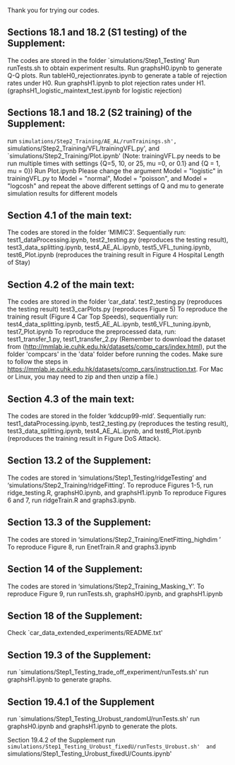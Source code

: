 Thank you for trying our codes.

## Sections 18.1 and 18.2 (S1 testing) of the Supplement:

The codes are stored in the folder `simulations/Step1_Testing'
Run runTests.sh to obtain experiment results.
Run graphsH0.ipynb to generate Q-Q plots.
Run tableH0_rejectionrates.ipynb to generate a table of rejection rates under H0.
Run graphsH1.ipynb to plot rejection rates under H1. (graphsH1_logistic_maintext_test.ipynb for logistic rejection)

## Sections 18.1 and 18.2 (S2 training) of the Supplement:

run `simulations/Step2_Training/AE_AL/runTrainings.sh', 
`simulations/Step2_Training/VFL/trainingVFL.py', and `simulations/Step2_Training/Plot.ipynb'
 (Note: trainingVFL.py needs to be run multiple times with settings {Q=5, 10, or 25, mu =0, or 
0.1} and {Q = 1, mu = 0})  Run Plot.ipynb
Please change the argument Model = "logistic"  in trainingVFL.py to Model = "normal",  Model = "poisson",  and Model = "logcosh" and repeat the
above different settings of Q and mu to generate simulation results for different models

## Section 4.1 of the main text:

The codes are stored in the folder ‘MIMIC3’. 
Sequentially run: test1_dataProcessing.ipynb, test2_testing.py (reproduces the testing result), test3_data_splitting.ipynb, test4_AE_AL.ipynb, test5_VFL_tuning.ipynb, test6_Plot.ipynb (reproduces the training result in Figure 4 Hospital Length of Stay)

## Section 4.2 of the main text:

The codes are stored in the folder ‘car_data’.
test2_testing.py (reproduces the testing result)
test3_carPlots.py (reproduces Figure 5)
To reproduce the training result (Figure 4 Car Top Speeds), sequentially run: test4_data_splitting.ipynb,
 test5_AE_AL.ipynb, test6_VFL_tuning.ipynb, test7_Plot.ipynb 
To reproduce the preprocessed data, run: test1_transfer_1.py, test1_transfer_2.py (Remember to download the dataset from
(http://mmlab.ie.cuhk.edu.hk/datasets/comp_cars/index.html), put the folder 'compcars' in the 'data' folder before running the codes.
Make sure to follow the steps in https://mmlab.ie.cuhk.edu.hk/datasets/comp_cars/instruction.txt.
For Mac or Linux, you may need to zip and then unzip a file.)

## Section 4.3 of the main text:

The codes are stored in the folder ‘kddcup99-mld’.
Sequentially run: test1_dataProcessing.ipynb, test2_testing.py (reproduces the testing result), test3_data_splitting.ipynb, test4_AE_AL.ipynb, and test6_Plot.ipynb (reproduces the training result in Figure DoS Attack).

## Section 13.2 of the Supplement:

The codes are stored in ‘simulations/Step1_Testing/ridgeTesting’ and ‘simulations/Step2_Training/ridgeFitting’.
To reproduce Figures 1-5, run ridge_testing.R, graphsH0.ipynb, and graphsH1.ipynb
To reproduce Figures 6 and 7, run ridgeTrain.R and graphs3.ipynb.

## Section 13.3 of the Supplement:

The codes are stored in ‘simulations/Step2_Training/EnetFitting_highdim  ’
To reproduce Figure 8, run EnetTrain.R and graphs3.ipynb

## Section 14 of the Supplement:

The codes are stored in ‘simulations/Step2_Training_Masking_Y’. 
To reproduce Figure 9, run runTests.sh, graphsH0.ipynb, and graphsH1.ipynb


## Section 18 of the Supplement:

Check `car_data_extended_experiments/README.txt'

## Section 19.3 of the Supplement:

run `simulations/Step1_Testing_trade_off_experiment/runTests.sh'
run graphsH1.ipynb to generate graphs.

## Section 19.4.1 of the Supplement

run `simulations/Step1_Testing_Urobust_randomU/runTests.sh'
run graphsH0.ipynb and graphsH1.ipynb to generate the plots.

Section 19.4.2 of the Supplement
run `simulations/Step1_Testing_Urobust_fixedU/runTests_Urobust.sh'  and `simulations/Step1_Testing_Urobust_fixedU/Counts.ipynb'  

